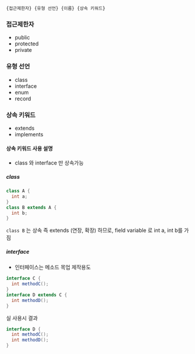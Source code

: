 ```
{접근제한자} {유형 선언} {이름} {상속 키워드}
```

### 접근제한자

- public
- protected
- private

### 유형 선언

- class
- interface
- enum
- record

### 상속 키워드

- extends
- implements

#### 상속 키워드 사용 설명

- class 와 interface 만 상속가능

##### class

```java
class A {
  int a;
}
class B extends A {
  int b;
}
```

`class B` 는 상속 즉 extends (연장, 확장) 하므로, field variable 로 int a, int b를 가짐

##### interface

- 인터페이스는 메소드 목업 제작용도

```java
interface C {
  int methodC();
}
interface D extends C {
  int methodD();
}
```

실 사용시 결과

```java
interface D {
  int methodC();
  int methodD();
}
```
